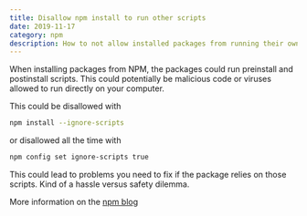 ```yaml
---
title: Disallow npm install to run other scripts
date: 2019-11-17
category: npm
description: How to not allow installed packages from running their own scripts.
---
```


When installing packages from NPM, the packages could run preinstall and postinstall scripts. This could potentially be malicious code or viruses allowed to run directly on your computer.

This could be disallowed with

```bash
npm install --ignore-scripts
```

or disallowed all the time with

```bash
npm config set ignore-scripts true
```

This could lead to problems you need to fix if the package relies on those scripts. Kind of a hassle versus safety dilemma.

More information on the [npm blog](https://blog.npmjs.org/post/141702881055/package-install-scripts-vulnerability)
